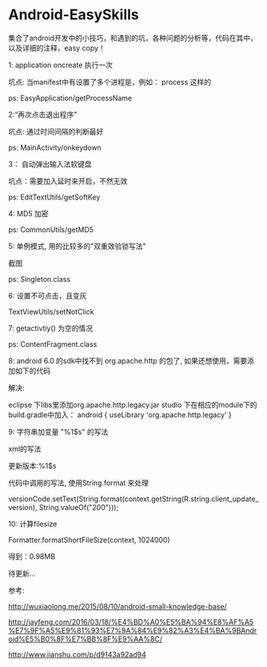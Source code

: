# Android-EasySkills
集合了android开发中的小技巧，和遇到的坑，各种问题的分析等，代码在其中，以及详细的注释，easy copy！

1:  application oncreate 执行一次

坑点:  当manifest中有设置了多个进程是，例如： process 这样的

ps:  EasyApplication/getProcessName

2:“再次点击退出程序”

坑点:  通过时间间隔的判断最好

ps:  MainActivity/onkeydown

3： 自动弹出输入法软键盘

坑点：需要加入延时来开启，不然无效

ps:  EditTextUtils/getSoftKey

4:   MD5  加密

ps:  CommonUtils/getMD5

5:  单例模式, 用的比较多的"双重效验锁写法"

截图

ps:  Singleton.class

6:  设置不可点击，且变灰

TextViewUtils/setNotClick

7:  getactivtiy()  为空的情况

ps: ContentFragment.class

8:  android 6.0 的sdk中找不到 org.apache.http 的包了, 如果还想使用，需要添加如下的代码

解决:  

eclipse 下libs里添加org.apache.http.legacy.jar
studio   下在相应的module下的build.gradle中加入：
android {
useLibrary 'org.apache.http.legacy'
}

9:   字符串加变量 "%1$s" 的写法

xml的写法

<string name="client_update_version">更新版本:%1$s</string>

代码中调用的写法, 使用String.format 来处理

versionCode.setText(String.format(context.getString(R.string.client_update_version),
        String.valueOf("200")));

10: 计算filesize
 
Formatter.formatShortFileSize(context, 1024000)

得到：0.98MB

待更新...












参考:

http://wuxiaolong.me/2015/08/10/android-small-knowledge-base/

http://jayfeng.com/2016/03/18/%E4%BD%A0%E5%BA%94%E8%AF%A5%E7%9F%A5%E9%81%93%E7%9A%84%E9%82%A3%E4%BA%9BAndroid%E5%B0%8F%E7%BB%8F%E9%AA%8C/

http://www.jianshu.com/p/d9143a92ad94









